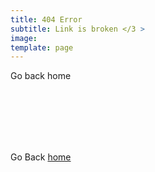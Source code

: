 ```yaml
---
title: 404 Error
subtitle: Link is broken </3 >
image:
template: page
---
```


<p> Go back home </p>
<br />
<br />
<br />
<br />
<br />

<p class="alert warning"> Go Back <a href="/">home</a> </p>
